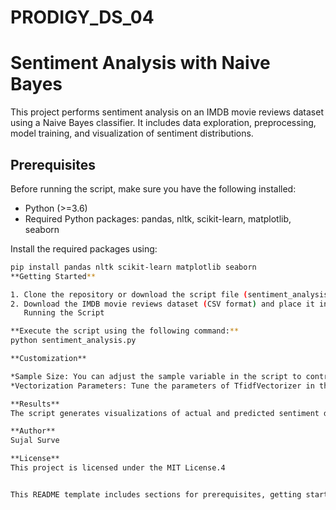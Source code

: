 # PRODIGY_DS_04
# Sentiment Analysis with Naive Bayes

This project performs sentiment analysis on an IMDB movie reviews dataset using a Naive Bayes classifier. It includes data exploration, preprocessing, model training, and visualization of sentiment distributions.

## Prerequisites

Before running the script, make sure you have the following installed:

- Python (>=3.6)
- Required Python packages: pandas, nltk, scikit-learn, matplotlib, seaborn

Install the required packages using:

```bash
pip install pandas nltk scikit-learn matplotlib seaborn
**Getting Started**

1. Clone the repository or download the script file (sentiment_analysis.py).
2. Download the IMDB movie reviews dataset (CSV format) and place it in the same directory as the script.
   Running the Script

**Execute the script using the following command:**
python sentiment_analysis.py

**Customization**

*Sample Size: You can adjust the sample variable in the script to control the number of rows loaded for analysis.
*Vectorization Parameters: Tune the parameters of TfidfVectorizer in the script for vectorization adjustments.

**Results**
The script generates visualizations of actual and predicted sentiment distributions based on the provided IMDB movie reviews dataset.

**Author**
Sujal Surve

**License**
This project is licensed under the MIT License.4


This README template includes sections for prerequisites, getting started, running the script, customization options, results, author information, and licensing. Adjust the content based on your project's specifics.

